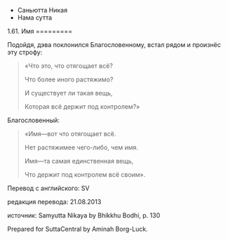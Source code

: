 









* Саньютта Никая
* Нама сутта


1\.61\. Имя
\=\=\=\=\=\=\=\=\=



Подойдя, дэва поклонился Благословенному, встал рядом и произнёс эту строфу:



> «Что это, что отягощает всё?  
> 
> Что более иного растяжимо?  
> 
> И существует ли такая вещь,  
> 
> Которая всё держит под контролем?»


Благословенный:



> «Имя—вот что отягощает всё\.  
> 
> Нет растяжимее чего\-либо, чем имя\.  
> 
> Имя—та самая единственная вещь,  
> 
> Что держит под контролем всё своим»\.



Перевод с английского: SV


редакция перевода: 21\.08\.2013


источник: Samyutta Nikaya by Bhikkhu Bodhi, p\. 130


Prepared for SuttaCentral by Aminah Borg\-Luck\.






